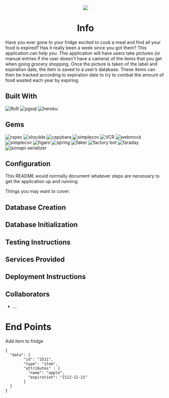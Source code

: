 <p align="center">
  <img src="https://i.imgur.com/rG1VD2K.png" />
</p>
<center><h1>Info</h1></center>
Have you ever gone to your fridge excited to cook a meal and find all your food is expired? Has it really been a week since you got them? This application can help you. This application will have users take pictures (or manual entries if the user doesn't have a camera) of the items that you get when going grocery shopping. Once the picture is taken of the label and expiration date, the item is saved to a user’s database. These items can then be tracked according to expiration date to try to combat the amount of food wasted each year by expiring.

## Built With 
   ![RoR](https://img.shields.io/badge/Ruby_on_Rails-CC0000?style=for-the-badge&logo=ruby-on-rails&logoColor=white)
   ![pgsql](https://img.shields.io/badge/PostgreSQL-316192?style=for-the-badge&logo=postgresql&logoColor=white)
   ![heroku](https://img.shields.io/badge/Heroku-430098?style=for-the-badge&logo=heroku&logoColor=white)  

## Gems 
   ![rspec](https://img.shields.io/gem/v/rspec-rails?label=rspec&style=flat-square)
   ![shoulda](https://img.shields.io/gem/v/shoulda-matchers?label=shoulda-matchers&style=flat-square)
   ![capybara](https://img.shields.io/gem/v/capybara?label=capybara&style=flat-square)
   ![simplecov](https://img.shields.io/gem/v/simplecov?label=simplecov&style=flat-square)
   ![VCR](https://img.shields.io/gem/v/vcr?label=VCR&style=flat-square)
   ![webmock](https://img.shields.io/gem/v/webmock?label=webmock&style=flat-square)
   ![simplecov](https://img.shields.io/gem/v/simplecov?color=blue&label=simplecov)
   ![figaro](https://img.shields.io/gem/v/simplecov?color=blue&label=figaro)
   ![spring](https://img.shields.io/gem/v/simplecov?color=blue&label=spring)
   ![faker](https://img.shields.io/gem/v/simplecov?color=blue&label=faker)
   ![factory bot](https://img.shields.io/gem/v/simplecov?color=blue&label=factory_bot_rails)
   ![faraday](https://img.shields.io/gem/v/simplecov?color=blue&label=faraday)
   ![jsonapi-serializer](https://img.shields.io/gem/v/simplecov?color=blue&label=jsonapi-serializer)

## Configuration 

This README would normally document whatever steps are necessary to get the
application up and running.

Things you may want to cover:


## Database Creation

## Database Initialization

## Testing Instructions

## Services Provided

## Deployment Instructions

## Collaborators

* ...

<h1> End Points </h1>

Add item to fridge 

```
{
  "data": {
        "id": "2511",
        "type": "item",
        "attributes" : {
          "name": "apple",
          "expiration": "2112-12-21"
        }
  }
}
```
